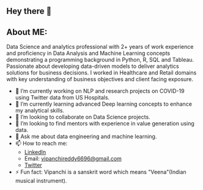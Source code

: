 ## Hey there 👋

## About ME:
Data Science and analytics professional with 2+ years of work experience and proficiency in Data Analysis and Machine Learning concepts demonstrating a programming background in Python, R, SQL and Tableau. Passionate about developing data-driven models to deliver analytics solutions for business decisions. I worked in Healthcare and Retail domains with key understanding of business objectives and client facing exposure.

- 🔭 I’m currently working on NLP and research projects on COVID-19 using Twitter data from US Hospitals.
- 🌱 I’m currently learning advanced Deep learning concepts to enhance my analytical skills.
- 👯 I’m looking to collaborate on Data Science projects.
- 🤔 I’m looking to find mentors with experience in value generation using data.
- 💬 Ask me about data engineering and machine learning.
- 📫 How to reach me: 
    - [LinkedIn](https://www.linkedin.com/in/vipanchikatthula/)
    - Email: [vipanchireddy6696@gmail.com](mailto:vipanchireddy6696@gmail.com)
    - [Twitter](https://twitter.com/iamvippi)
- ⚡ Fun fact: Vipanchi is a sanskrit word which means "Veena"(Indian musical instrument).
